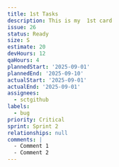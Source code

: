 ```yaml
---
title: 1st Tasks
description: This is my  1st card
issue: 26
status: Ready
size: S
estimate: 20
devHours: 12
qaHours: 4
plannedStart: '2025-09-01'
plannedEnd: '2025-09-10'
actualStart: '2025-09-01'
actualEnd: '2025-09-01'
assignees:
  - sctgithub
labels:
  - bug
priority: Critical
sprint: Sprint 2
relationships: null
comments: |
  - Comment 1
  - Comment 2
---
```


